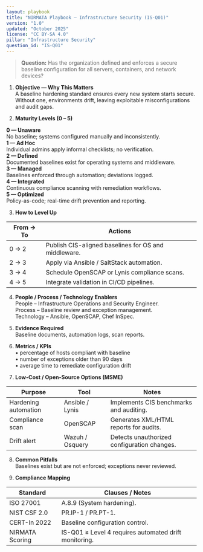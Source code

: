 ```yaml
---
layout: playbook
title: "NIRMATA Playbook — Infrastructure Security (IS-Q01)"
version: "1.0"
updated: "October 2025"
license: "CC BY-SA 4.0"
pillar: "Infrastructure Security"
question_id: "IS-Q01"
---
```


> **Question:** Has the organization defined and enforces a secure baseline configuration for all servers, containers, and network devices?

1. **Objective — Why This Matters**  
A baseline hardening standard ensures every new system starts secure. Without one, environments drift, leaving exploitable misconfigurations and audit gaps.

2. **Maturity Levels (0 – 5)**
<div class="levels-grid">
  <div class="level level-0"><strong>0 — Unaware</strong><br>No baseline; systems configured manually and inconsistently.</div>
  <div class="level level-1"><strong>1 — Ad Hoc</strong><br>Individual admins apply informal checklists; no verification.</div>
  <div class="level level-2"><strong>2 — Defined</strong><br>Documented baselines exist for operating systems and middleware.</div>
  <div class="level level-3"><strong>3 — Managed</strong><br>Baselines enforced through automation; deviations logged.</div>
  <div class="level level-4"><strong>4 — Integrated</strong><br>Continuous compliance scanning with remediation workflows.</div>
  <div class="level level-5"><strong>5 — Optimized</strong><br>Policy-as-code; real-time drift prevention and reporting.</div>
</div>

3. **How to Level Up**

| From → To | Actions |
|---|---|
| 0 → 2 | Publish CIS-aligned baselines for OS and middleware. |
| 2 → 3 | Apply via Ansible / SaltStack automation. |
| 3 → 4 | Schedule OpenSCAP or Lynis compliance scans. |
| 4 → 5 | Integrate validation in CI/CD pipelines. |

4. **People / Process / Technology Enablers**  
People – Infrastructure Operations and Security Engineer.  
Process – Baseline review and exception management.  
Technology – Ansible, OpenSCAP, Chef InSpec.

5. **Evidence Required**  
Baseline documents, automation logs, scan reports.

6. **Metrics / KPIs**  
• percentage of hosts compliant with baseline  
• number of exceptions older than 90 days  
• average time to remediate configuration drift

7. **Low-Cost / Open-Source Options (MSME)**

| Purpose | Tool | Notes |
|---|---|---|
| Hardening automation | Ansible / Lynis | Implements CIS benchmarks and auditing. |
| Compliance scan | OpenSCAP | Generates XML/HTML reports for audits. |
| Drift alert | Wazuh / Osquery | Detects unauthorized configuration changes. |

8. **Common Pitfalls**  
Baselines exist but are not enforced; exceptions never reviewed.

9. **Compliance Mapping**

| Standard | Clauses / Notes |
|---|---|
| ISO 27001 | A.8.9 (System hardening). |
| NIST CSF 2.0 | PR.IP-1 / PR.PT-1. |
| CERT-In 2022 | Baseline configuration control. |
| NIRMATA Scoring | IS-Q01 ≥ Level 4 requires automated drift monitoring. |

